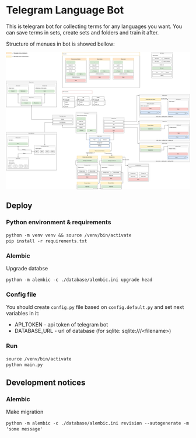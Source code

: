 # Telegram Language Bot

This is telegram bot for collecting terms for any languages you want. You can save terms in sets, create sets and folders and train it after.

Structure of menues in bot is showed bellow: 

![menues-diagram](bot-routing-map.drawio.svg)

## Deploy

### Python environment & requirements

``` shell
python -m venv venv && source /venv/bin/activate
pip install -r requirements.txt
```

### Alembic

Upgrade databse

``` shell
python -m alembic -c ./database/alembic.ini upgrade head
```

### Config file

You should create `config.py` file based on `config.default.py` and set next variables in it:

+ API_TOKEN - api token of telegram bot
+ DATABASE_URL - url of database (for sqlite: sqlite:///\<filename\>)

### Run

``` shell
source /venv/bin/activate
python main.py
```

## Development notices

### Alembic

Make migration

``` shell
python -m alembic -c ./database/alembic.ini revision --autogenerate -m 'some message'
```
